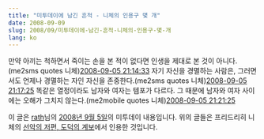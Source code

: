 ```yaml
---
title: "미투데이에 남긴 흔적 - 니체의 인용구 몇 개"
date: 2008-09-09
slug: 2008/09/미투데이에-남긴-흔적-니체의-인용구-몇-개
lang: ko
---
```


&#13;
    &#13;
      만약 아끼는 척하면서 죽이는 손을 본 적이 없다면 인생을 제대로 본 것이 아니다.(me2sms quotes 니체)[2008-09-05 21:14:33](http://me2day.net/rath/2008/09/05#21:14:33)&#13;
&#13;
      자기 자신을 경멸하는 사람은, 그러면서도 언제나 경멸하는 자인 자신을 존중한다.(me2sms quotes 니체)[2008-09-05 21:17:25](http://me2day.net/rath/2008/09/05#21:17:25)&#13;
&#13;
      똑같은 열정이라도 남자와 여자는 템포가 다르다. 그 때문에 남자와 여자 사이에는 오해가 그치지 않는다.(me2mobile quotes 니체)[2008-09-05 21:21:25](http://me2day.net/rath/2008/09/05#21:21:25)&#13;
&#13;
    &#13;
    

이 글은 [rath](http://me2day.net/rath)님의 [2008년 9월 5일](http://me2day.net/rath/2008/09/05#12:14:33)의 미투데이 내용입니다.&#13;
   &#13;
&#13;
&#13;
위의 글들은 프리드리히 니체의 [선악의 저편, 도덕의 계보](http://www.aladdin.co.kr/shop/wproduct.aspx?ISBN=8970133089)에서 인용한 것입니다.